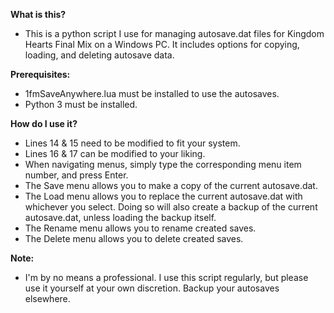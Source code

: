 **What is this?**
- This is a python script I use for managing autosave.dat files for Kingdom Hearts Final Mix on a Windows PC. It includes options for copying, loading, and deleting autosave data.

**Prerequisites:**
- 1fmSaveAnywhere.lua must be installed to use the autosaves.
- Python 3 must be installed.

**How do I use it?**
- Lines 14 & 15 need to be modified to fit your system.
- Lines 16 & 17 can be modified to your liking.
- When navigating menus, simply type the corresponding menu item number, and press Enter.
- The Save menu allows you to make a copy of the current autosave.dat.
- The Load menu allows you to replace the current autosave.dat with whichever you select. Doing so will also create a backup of the current autosave.dat, unless loading the backup itself.
- The Rename menu allows you to rename created saves.
- The Delete menu allows you to delete created saves.

**Note:**
- I'm by no means a professional. I use this script regularly, but please use it yourself at your own discretion. Backup your autosaves elsewhere.
